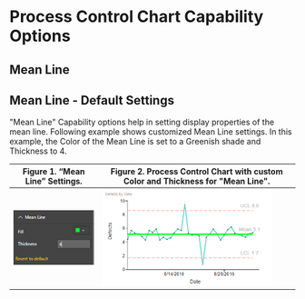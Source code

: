 
# Process Control Chart Capability Options

## Mean Line

## Mean Line - Default Settings
"Mean Line" Capability options help in setting display properties of the mean line. Following example shows customized Mean Line settings. In this example, the Color of the Mean Line is set to a Greenish shade and Thickness to 4. 

| Figure 1. “Mean Line” Settings. | Figure 2. Process Control Chart with custom Color and Thickness for "Mean Line". |
|---|---|
| <img src="images/MeanLine.png" alt="Drawing" width="200px">  | <img src="images/MeanLineSample.png" alt="Drawing" width="300px"> |
